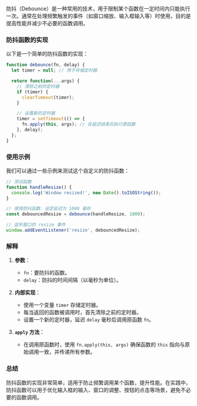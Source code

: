 防抖（Debounce）是一种常用的技术，用于限制某个函数在一定时间内只能执行一次。通常在处理频繁触发的事件（如窗口缩放、输入框输入等）时使用，目的是提高性能并减少不必要的函数调用。

### 防抖函数的实现

以下是一个简单的防抖函数的实现：

```javascript
function debounce(fn, delay) {
  let timer = null; // 用于存储定时器

  return function(...args) {
    // 清除之前的定时器
    if (timer) {
      clearTimeout(timer);
    }

    // 设置新的定时器
    timer = setTimeout(() => {
      fn.apply(this, args); // 在延迟结束后执行原函数
    }, delay);
  };
}
```

### 使用示例

我们可以通过一些示例来测试这个自定义的防抖函数：

```javascript
// 测试函数
function handleResize() {
  console.log('Window resized!', new Date().toISOString());
}

// 使用防抖函数，设定延迟为 1000 毫秒
const debouncedResize = debounce(handleResize, 1000);

// 监听窗口的 resize 事件
window.addEventListener('resize', debouncedResize);
```

### 解释

1. **参数**：
   - `fn`：要防抖的函数。
   - `delay`：防抖的时间间隔（以毫秒为单位）。

2. **内部实现**：
   - 使用一个变量 `timer` 存储定时器。
   - 每当返回的函数被调用时，首先清除之前的定时器。
   - 设置一个新的定时器，延迟 `delay` 毫秒后调用原函数 `fn`。

3. **`apply` 方法**：
   - 在调用原函数时，使用 `fn.apply(this, args)` 确保函数的 `this` 指向与原始调用一致，并传递所有参数。

### 总结

防抖函数的实现非常简单，适用于防止频繁调用某个函数，提升性能。在实践中，防抖函数可以用于优化输入框的输入、窗口的调整、按钮的点击等场景，避免不必要的函数调用。